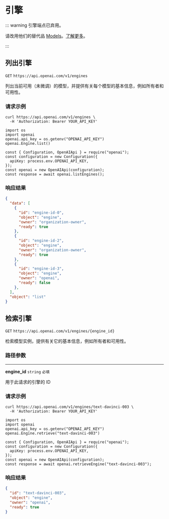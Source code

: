 # 引擎

::: warning 引擎端点已弃用。

请改用他们的替代品 [Models](/api/模型)。[了解更多](https://help.openai.com/TODO)。

:::

## 列出引擎 <Badge text="弃用" type="warning" />

`GET` `https://api.openai.com/v1/engines`

列出当前可用（未微调）的模型，并提供有关每个模型的基本信息，例如所有者和可用性。

### 请求示例

<CodeGroup>
  <CodeGroupItem title="curl" active>

```bash:
curl https://api.openai.com/v1/engines \
  -H 'Authorization: Bearer YOUR_API_KEY'
```

  </CodeGroupItem>

  <CodeGroupItem title="python">

```python:
import os
import openai
openai.api_key = os.getenv("OPENAI_API_KEY")
openai.Engine.list()
```

  </CodeGroupItem>

  <CodeGroupItem title="node.js" >

```javascript:
const { Configuration, OpenAIApi } = require("openai");
const configuration = new Configuration({
  apiKey: process.env.OPENAI_API_KEY,
});
const openai = new OpenAIApi(configuration);
const response = await openai.listEngines();
```

  </CodeGroupItem>
</CodeGroup>

### 响应结果

```json
{
  "data": [
    {
      "id": "engine-id-0",
      "object": "engine",
      "owner": "organization-owner",
      "ready": true
    },
    {
      "id": "engine-id-2",
      "object": "engine",
      "owner": "organization-owner",
      "ready": true
    },
    {
      "id": "engine-id-3",
      "object": "engine",
      "owner": "openai",
      "ready": false
    },
  ],
  "object": "list"
}
```



## 检索引擎 <Badge text="弃用" type="warning" />

`GET` `https://api.openai.com/v1/engines/{engine_id}`

检索模型实例，提供有关它的基本信息，例如所有者和可用性。

### 路径参数

------

**engine_id** `string` `必填`

用于此请求的引擎的 ID

### 请求示例

<CodeGroup>
  <CodeGroupItem title="curl" active>

```bash:
curl https://api.openai.com/v1/engines/text-davinci-003 \
  -H 'Authorization: Bearer YOUR_API_KEY'
```

  </CodeGroupItem>

  <CodeGroupItem title="python">

```python:
import os
import openai
openai.api_key = os.getenv("OPENAI_API_KEY")
openai.Engine.retrieve("text-davinci-003")
```

  </CodeGroupItem>

  <CodeGroupItem title="node.js" >

```javascript:
const { Configuration, OpenAIApi } = require("openai");
const configuration = new Configuration({
  apiKey: process.env.OPENAI_API_KEY,
});
const openai = new OpenAIApi(configuration);
const response = await openai.retrieveEngine("text-davinci-003");
```

  </CodeGroupItem>
</CodeGroup>

### 响应结果

```json
{
  "id": "text-davinci-003",
  "object": "engine",
  "owner": "openai",
  "ready": true
}
```

